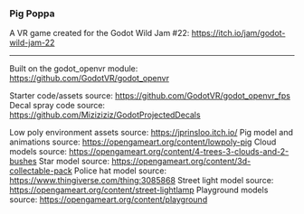 ### Pig Poppa

A VR game created for the Godot Wild Jam #22: https://itch.io/jam/godot-wild-jam-22

---

Built on the godot_openvr module: https://github.com/GodotVR/godot_openvr

Starter code/assets source: https://github.com/GodotVR/godot_openvr_fps
Decal spray code source: https://github.com/Miziziziz/GodotProjectedDecals

Low poly environment assets source: https://jprinsloo.itch.io/
Pig model and animations source: https://opengameart.org/content/lowpoly-pig
Cloud models source: https://opengameart.org/content/4-trees-3-clouds-and-2-bushes
Star model source: https://opengameart.org/content/3d-collectable-pack
Police hat model source: https://www.thingiverse.com/thing:3085868
Street light model source: https://opengameart.org/content/street-lightlamp
Playground models source: https://opengameart.org/content/playground
